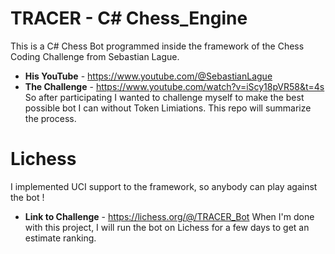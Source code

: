 # TRACER - C# Chess_Engine
This is a C# Chess Bot programmed inside the framework of the Chess Coding Challenge from Sebastian Lague.
* <b>His YouTube</b>        - https://www.youtube.com/@SebastianLague
* <b>The Challenge</b>      - https://www.youtube.com/watch?v=iScy18pVR58&t=4s
So after participating I wanted to challenge myself to make the best possible bot I can without Token Limiations.
This repo will summarize the process.

# Lichess
I implemented UCI support to the framework, so anybody can play against the bot !
* <b>Link to Challenge</b>  - https://lichess.org/@/TRACER_Bot
When I'm done with this project, I will run the bot on Lichess for a few days to get an estimate ranking.
